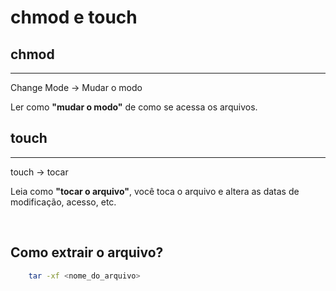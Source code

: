 # chmod e touch

## chmod 
---
Change Mode -> Mudar o modo

Ler como **"mudar o modo"** de como se acessa os arquivos.

## touch
---
touch -> tocar

Leia como **"tocar o arquivo"**, você toca o arquivo e altera as datas de modificação, acesso, etc.

</br>

## Como extrair o arquivo?
```bash
	tar -xf <nome_do_arquivo>
```